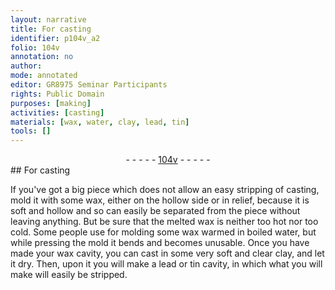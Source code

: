 ```yaml
---
layout: narrative
title: For casting
identifier: p104v_a2
folio: 104v
annotation: no
author:
mode: annotated
editor: GR8975 Seminar Participants
rights: Public Domain
purposes: [making]
activities: [casting]
materials: [wax, water, clay, lead, tin]
tools: []
---
```


 <div class="folio" align="center">- - - - - <a href="http://gallica.bnf.fr/ark:/12148/btv1b10500001g/f214.image" target="_blank">104v</a> - - - - - </div>  
## For casting

 
<span class="activity"></span>If you've got a big piece which does not allow an easy stripping of casting, mold it with some wax, either on the hollow side or in relief, because it is soft and hollow and so can easily be separated from the piece without leaving anything. But be sure that the melted <span class="material">wax</span> is neither too hot nor too cold. Some people use for molding some <span class="material">wax</span> warmed in boiled <span class="material">water</span>, but while pressing the mold it bends and becomes unusable. Once you have made your <span class="material">wax</span> cavity, you can cast in some very soft and clear <span class="material">clay</span>, and let it dry. Then, upon it you will make a <span class="material">lead</span> or <span class="material">tin</span> cavity, in which what you will make will easily be stripped.
 
